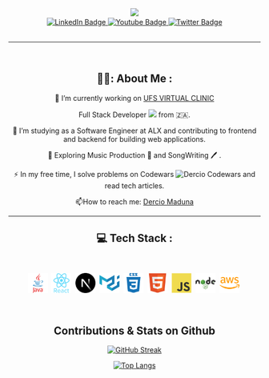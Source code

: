 <!-- ### Hi there My Name is Dercio Maduna and I am a Software Engineer. 👋 -->
<!-- <div align="center" > -->
<div id="header" align="center">
  <img src="https://media.giphy.com/media/jdPMeyv9rn0hZHh8n9/giphy.gif" width="100"/>
</div>

<div align="center" id="badges">
  <a href="https://www.linkedin.com/in/dercio-maduna-b718501b6/">
    <img src="https://img.shields.io/badge/LinkedIn-blue?style=for-the-badge&logo=linkedin&logoColor=white" alt="LinkedIn Badge"/>
  </a>
  <a href="your-youtube-URL">
    <img src="https://img.shields.io/badge/YouTube-red?style=for-the-badge&logo=youtube&logoColor=white" alt="Youtube Badge"/>
  </a>
  <a href="your-twitter-URL">
    <img src="https://img.shields.io/badge/Twitter-blue?style=for-the-badge&logo=twitter&logoColor=white" alt="Twitter Badge"/>
  </a>
</div>
  <div align="center">
<img src="https://komarev.com/ghpvc/?username=derciomaduna-codes&style=for-the-badge&color=blue" alt=""/>

</div>

---
  <div align="center">
<img src="https://media.giphy.com/media/SWoSkN6DxTszqIKEqv/giphy.gif" alt="" />
  
  <br/>
  <h2>
 👨‍💻: About Me :

</h2>


 🔭 I’m currently working on <a href="https://ufs-virtual-web.vercel.app">
    UFS VIRTUAL CLINIC 
    </a>
 
 Full Stack Developer <img src="https://media.giphy.com/media/WUlplcMpOCEmTGBtBW/giphy.gif" width="30"> from 🇿🇦.
  
 :telescope: I’m studying as a Software Engineer at ALX and contributing to frontend and backend for building web applications.

 :seedling: Exploring Music Production 🎹 and SongWriting 🖊️ .

  
 :zap: In my free time, I solve problems on Codewars <img src="https://www.codewars.com/users/Dercio/badges/micro" alt="Dercio Codewars"  /> and read tech articles.

  
 :mailbox:How to reach me:  <a href="your-linkedin-URL">Dercio Maduna 
<!--     <img src="https://img.shields.io/badge/LinkedIn-blue?style=for-the-badge&logo=linkedin&logoColor=white" alt="LinkedIn Badge"/> -->
  </a>
</div>

---
 
<div align="center">
    <h2>
 💻 Tech Stack :

</h2>
  
  <br/>
  
  
  <img src="https://github.com/devicons/devicon/blob/master/icons/java/java-original-wordmark.svg" title="Java" alt="Java" width="40" height="40"/>&nbsp;
  <img src="https://github.com/devicons/devicon/blob/master/icons/react/react-original-wordmark.svg" title="React" alt="React" width="40" height="40"/>&nbsp;
   <img src="https://github.com/devicons/devicon/blob/master/icons/nextjs/nextjs-original.svg" title="React" alt="React" width="40" height="40"/>&nbsp;
   <img src="https://github.com/devicons/devicon/blob/master/icons/materialui/materialui-original.svg" title="Material UI" alt="Material UI" width="40" height="40"/>&nbsp;
  <img src="https://github.com/devicons/devicon/blob/master/icons/css3/css3-plain-wordmark.svg"  title="CSS3" alt="CSS" width="40" height="40"/>&nbsp;
  <img src="https://github.com/devicons/devicon/blob/master/icons/html5/html5-original.svg" title="HTML5" alt="HTML" width="40" height="40"/>&nbsp;
  <img src="https://github.com/devicons/devicon/blob/master/icons/javascript/javascript-original.svg" title="JavaScript" alt="JavaScript" width="40" height="40"/>&nbsp;
  <img src="https://github.com/devicons/devicon/blob/master/icons/nodejs/nodejs-original-wordmark.svg" title="NodeJS" alt="NodeJS" width="40" height="40"/>&nbsp;
  <img src="https://github.com/devicons/devicon/blob/master/icons/amazonwebservices/amazonwebservices-plain-wordmark.svg" title="AWS" alt="AWS" width="40" height="40"/>&nbsp;

</div>
  <br/>
<div align="center">
    <h2>
 Contributions & Stats on Github

</h2>
  
[![GitHub Streak](http://github-readme-streak-stats.herokuapp.com?user=dercio-codes&theme=dark&background=000000)](https://git.io/streak-stats)

[![Top Langs](https://github-readme-stats.vercel.app/api/top-langs/?username=dercio-codes&layout=compact&theme=radical)](https://github.com/anuraghazra/github-readme-stats)


</div>


